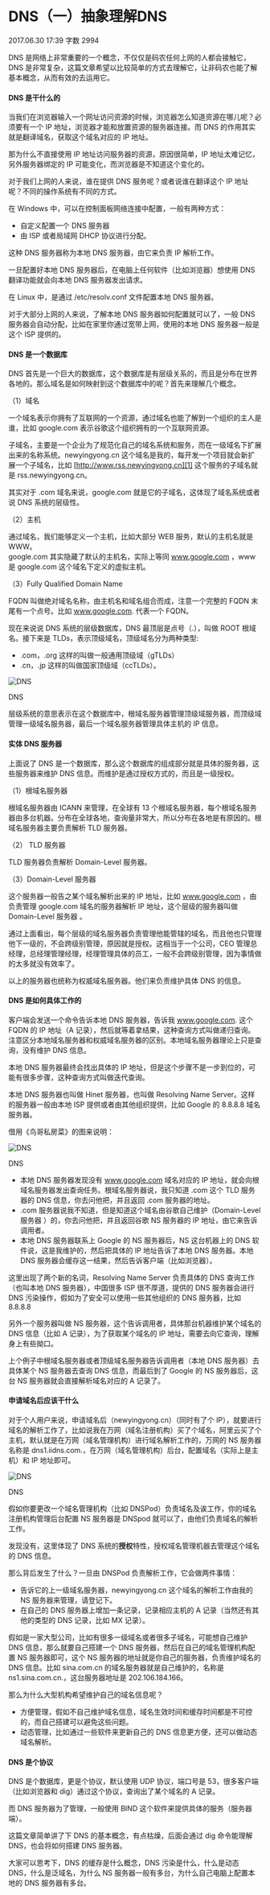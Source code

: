 # DNS（一）抽象理解DNS

2017.06.30 17:39  字数 2994 

DNS 是网络上非常重要的一个概念，不仅仅是码农任何上网的人都会接触它，DNS 是非常复杂，这篇文章希望以比较简单的方式去理解它，让非码农也能了解基本概念，从而有效的去运用它。

#### DNS 是干什么的

当我们在浏览器输入一个网址访问资源的时候，浏览器怎么知道资源在哪儿呢？必须要有一个 IP 地址，浏览器才能和放置资源的服务器连接。而 DNS 的作用其实就是翻译域名，获取这个域名对应的 IP 地址。

那为什么不直接使用 IP 地址访问服务器的资源，原因很简单，IP 地址太难记忆，另外服务器绑定的 IP 可能变化，而浏览器是不知道这个变化的。

对于我们上网的人来说，谁在提供 DNS 服务呢？或者说谁在翻译这个 IP 地址呢？不同的操作系统有不同的方式。

在 Windows 中，可以在控制面板网络连接中配置，一般有两种方式：

* 自定义配置一个 DNS 服务器
* 由 ISP 或者局域网 DHCP 协议进行分配。

这种 DNS 服务器称为本地 DNS 服务器，由它来负责 IP 解析工作。

一旦配置好本地 DNS 服务器后，在电脑上任何软件（比如浏览器）想使用 DNS 翻译功能就会向本地 DNS 服务器发出请求。

在 Linux 中，是通过 /etc/resolv.conf 文件配置本地 DNS 服务器。

对于大部分上网的人来说，了解本地 DNS 服务器如何配置就可以了，一般 DNS 服务器会自动分配，比如在家里你通过宽带上网，使用的本地 DNS 服务器一般是这个 ISP 提供的。

#### DNS 是一个数据库

DNS 首先是一个巨大的数据库，这个数据库是有层级关系的，而且是分布在世界各地的。那么域名是如何映射到这个数据库中的呢？首先来理解几个概念。

（1）域名

一个域名表示你拥有了互联网的一个资源，通过域名也能了解到一个组织的主人是谁，比如 google.com 表示谷歌这个组织拥有的一个互联网资源。

子域名，主要是一个企业为了规范化自己的域名系统和服务，而在一级域名下扩展出来的名称系统。newyingyong.cn 这个域名是我的，每开发一个项目就会新扩展一个子域名，比如 [http://www.rss.newyingyong.cn][1] 这个服务的子域名就是 rss.newyingyong.cn。

其实对于 .com 域名来说，google.com 就是它的子域名，这体现了域名系统或者说 DNS 系统的层级性。

（2）主机

通过域名，我们能够定义一个主机，比如大部分 WEB 服务，默认的主机名就是 WWW。  
google.com 其实隐藏了默认的主机名，实际上等同 www.google.com ，www 是 google.com 这个域名下定义的虚拟主机。

（3）Fully Qualified Domain Name

FQDN 叫做绝对域名名称，由主机名和域名组合而成，注意一个完整的 FQDN 末尾有一个点号。比如 www.google.com. 代表一个 FQDN。

现在来说说 DNS 系统的层级数据库，DNS 最顶层是点号（.），叫做 ROOT 根域名。接下来是 TLDs，表示顶级域名，顶级域名分为两种类型:

* .com，.org 这样的叫做一般通用顶级域（gTLDs）
* .cn，.jp 这样的叫做国家顶级域（ccTLDs）。

![DNS][2]



DNS

层级系统的意思表示在这个数据库中，根域名服务器管理顶级域服务器，而顶级域管理一级域名服务器，最后一个域名服务器管理具体主机的 IP 信息。

#### 实体 DNS 服务器

上面说了 DNS 是一个数据库，那么这个数据库的组成部分就是具体的服务器，这些服务器来维护 DNS 信息。而维护是通过授权方式的，而且是一级授权。

（1）根域名服务器

根域名服务器由 ICANN 来管理，在全球有 13 个根域名服务器，每个根域名服务器由多台机器。分布在全球各地，查询量非常大，所以分布在各地是有原因的。根域名服务器主要负责解析 TLD 服务器。

（2） TLD 服务器

TLD 服务器负责解析 Domain-Level 服务器。

（3）Domain-Level 服务器 

这个服务器一般告之某个域名解析出来的 IP 地址，比如 www.google.com ，由负责管理 google.com 域名的服务器解析 IP 地址，这个层级的服务器叫做 Domain-Level 服务器 。

通过上面看出，每个层级的域名服务器负责管理他能管辖的域名，而且他也只管理他下一级的，不会跨级别管理，原因就是授权。这相当于一个公司，CEO 管理总经理，总经理管理经理，经理管理具体的员工，一般不会跨级别管理，因为事情做的太多就没有效率了。

以上的服务器也统称为权威域名服务器。他们来负责维护具体 DNS 的信息。

#### DNS 是如何具体工作的

客户端会发送一个命令告诉本地 DNS 服务器，告诉我 www.google.com. 这个 FQDN 的 IP 地址（A 记录），然后就等着拿结果，这种查询方式叫做递归查询。注意区分本地域名服务器和权威域名服务器的区别。本地域名服务器理论上只是查询，没有维护 DNS 信息。

本地 DNS 服务器最终会找出具体的 IP 地址，但是这个步骤不是一步到位的，可能有很多步骤，这种查询方式叫做迭代查询。

本地 DNS 服务器也叫做 Hinet 服务器，也叫做 Resolving Name Server。这样的服务器一般由本地 ISP 提供或者由其他组织提供，比如 Google 的 8.8.8.8 域名服务器。

借用《鸟哥私房菜》的图来说明：

![DNS][3]



DNS

* 本地 DNS 服务器发现没有 www.google.com 域名对应的 IP 地址，就会向根域名服务器发出查询任务。根域名服务器说，我只知道 .com 这个 TLD 服务器的 DNS 信息，你去问他把，并且返回 .com 服务器的地址。
* .com 服务器说我不知道，但是知道这个域名由谷歌自己维护（Domain-Level 服务器 ）的，你去问他把，并且返回谷歌 NS 服务器的 IP 地址，由它来告诉调用者。
* 本地 DNS 服务器联系上 Google 的 NS 服务器后，NS 这台机器上的 DNS 软件说，这是我维护的，然后把具体的 IP 地址告诉了本地 DNS 服务器。本地 DNS 服务器会缓存这一结果，然后告诉客户端（比如浏览器）。

这里出现了两个新的名词，Resolving Name Server 负责具体的 DNS 查询工作（也叫本地 DNS 服务器），中国很多 ISP 很不厚道，提供的 DNS 服务器会进行 DNS 污染操作，假如为了安全可以使用一些其他组织的 DNS 服务器，比如 8.8.8.8 

另外一个服务器叫做 NS 服务器，这个告诉调用者，具体那台机器维护某个域名的 DNS 信息（比如 A 记录），为了获取某个域名的 IP 地址，需要去向它查询，理解身上有些拗口。

上个例子中根域名服务器或者顶级域名服务器告诉调用者（本地 DNS 服务器）去具体某个 NS 服务器去查询 DNS 信息，而最后到了 Google 的 NS 服务器后，这台 NS 服务器就会直接解析域名对应的 A 记录了。

#### 申请域名后应该干什么

对于个人用户来说，申请域名后（newyingyong.cn）（同时有了个 IP），就要进行域名的解析工作了，比如说我在万网（域名注册机构）买了个域名，阿里云买了个主机，默认就是在万网（域名管理机构）进行域名解析工作的，万网的 NS 服务器名称是 dns1.iidns.com.，在万网（域名管理机构）后台，配置域名（实际上是主机）和 IP 地址即可。

![DNS][4]



DNS

假如你要更改一个域名管理机构（比如 DNSPod）负责域名及诶工作，你的域名注册机构管理后台配置 NS 服务器是 DNSpod 就可以了，由他们负责域名的解析工作。

发现没有，这里体现了 DNS 系统的**授权**特性，授权域名管理机器去管理这个域名的 DNS 信息。

那么背后发生了什么？一旦由 DNSPod 负责解析工作，它会做两件事情：

* 告诉它的上一级域名服务器，newyingyong.cn 这个域名的解析工作由我的 NS 服务器来管理，请登记下。
* 在自己的 DNS 服务器上增加一条记录，记录相应主机的 A 记录（当然还有其他的类型的 DNS 记录，比如 MX 记录）。

假如是一家大型公司，比如有很多一级域名或者很多子域名，可能想自己维护 DNS 信息，那么就要自己搭建一个 DNS 服务器，然后在自己的域名管理机构配置 NS 服务器即可，这个 NS 服务器的地址就是你自己的服务器，负责维护域名的 DNS 信息。比如 sina.com.cn 的域名服务器就是自己维护的，名称是 ns1.sina.com.cn.，这台服务器地址是 202.106.184.166。

那么为什么大型机构希望维护自己的域名信息呢？

* 方便管理，假如不自己维护域名信息，域名生效时间和缓存时间都是不可控的，而自己搭建可以避免这些问题。
* 动态管理，比如通过一些软件来更新自己的 DNS 信息更方便，还可以做动态域名解析。

#### DNS 是个协议

DNS 是个数据库，更是个协议，默认使用 UDP 协议，端口号是 53，很多客户端（比如浏览器和 dig）通过这个协议，查询出了某个域名的 A 记录。 

而 DNS 服务器为了管理，一般使用 BIND 这个软件来提供具体的服务（服务器端）。

这篇文章简单讲了下 DNS 的基本概念，有点枯燥，后面会通过 dig 命令能理解 DNS，也会将如何搭建 DNS 服务器。

大家可以思考下，DNS 的缓存是什么概念，DNS 污染是什么，什么是动态 DNS，什么是泛域名，为什么 NS 服务器一般有多台，为什么自己电脑上配置本地的 DNS 服务器有多台。


[1]: http://www.rss.newyingyong.cn
[2]: ./img/dns1.png
[3]: ./img/dns2.gif
[4]: ./img/dns3.png